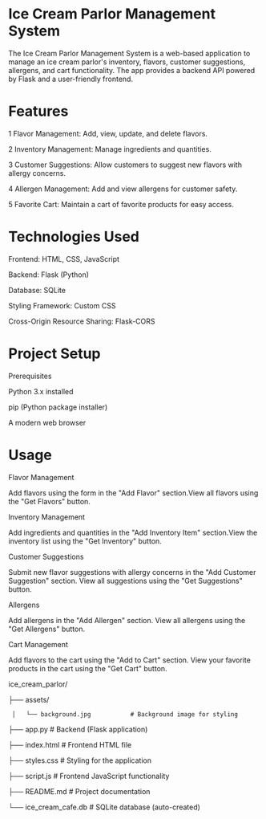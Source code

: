 
# Ice Cream Parlor Management System

The Ice Cream Parlor Management System is a web-based application to manage an ice cream parlor's inventory, flavors, customer suggestions, allergens, and cart functionality. The app provides a backend API powered by Flask and a user-friendly frontend.

# Features
1 Flavor Management:
Add, view, update, and delete flavors.

2 Inventory Management:
Manage ingredients and quantities.

3 Customer Suggestions:
Allow customers to suggest new flavors with allergy concerns.

4 Allergen Management:
Add and view allergens for customer safety.

5 Favorite Cart:
Maintain a cart of favorite products for easy access.

# Technologies Used
Frontend: HTML, CSS, JavaScript

Backend: Flask (Python)

Database: SQLite

Styling Framework: Custom CSS

Cross-Origin Resource Sharing: Flask-CORS

# Project Setup

Prerequisites

Python 3.x installed

pip (Python package installer)

A modern web browser

# Usage
Flavor Management

Add flavors using the form in the "Add Flavor" section.View all flavors using the "Get Flavors" button.

Inventory Management

Add ingredients and quantities in the "Add Inventory Item" section.View the inventory list using the "Get Inventory" button.

Customer Suggestions

Submit new flavor suggestions with allergy concerns in the "Add Customer Suggestion" section.
View all suggestions using the "Get Suggestions" button.

Allergens

Add allergens in the "Add Allergen" section.
View all allergens using the "Get Allergens" button.

Cart Management

Add flavors to the cart using the "Add to Cart" section.
View your favorite products in the cart using the "Get Cart" button.

ice_cream_parlor/

├── assets/

     │   └── background.jpg           # Background image for styling

├── app.py                       # Backend (Flask application)

├── index.html                   # Frontend HTML file

├── styles.css                   # Styling for the application

├── script.js                    # Frontend JavaScript functionality

├── README.md                    # Project documentation

└── ice_cream_cafe.db            # SQLite database (auto-created)

